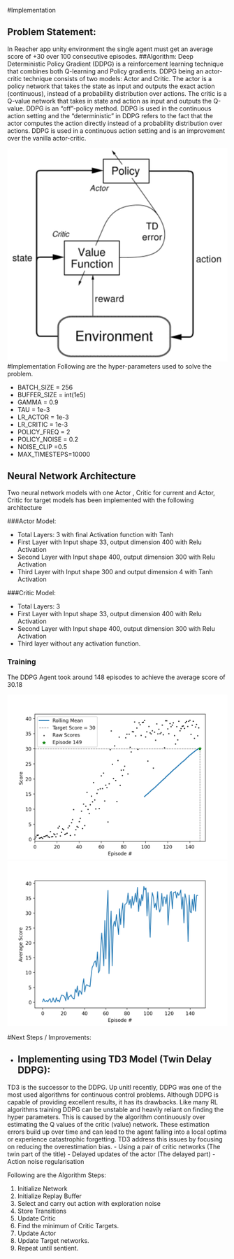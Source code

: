 #Implementation
## Problem Statement:
In Reacher app unity environment the single agent must get an average score of +30 over 100 consecutive episodes.
##Algorithm:
Deep Deterministic Policy Gradient (DDPG) is a reinforcement learning technique that combines both Q-learning and Policy gradients. DDPG being an actor-critic technique consists of two models: Actor and Critic. The actor is a policy network that takes the state as input and outputs the exact action (continuous), instead of a probability distribution over actions. The critic is a Q-value network that takes in state and action as input and outputs the Q-value. DDPG is an “off”-policy method. DDPG is used in the continuous action setting and the “deterministic” in DDPG refers to the fact that the actor computes the action directly instead of a probability distribution over actions.
DDPG is used in a continuous action setting and is an improvement over the vanilla actor-critic.<br>

![Alt text](images/ddpg.png?raw=true "DDPG Algorithm")
#Implementation
Following are the hyper-parameters used to solve the problem.

- BATCH_SIZE = 256
- BUFFER_SIZE = int(1e5)
- GAMMA = 0.9
- TAU = 1e-3
- LR_ACTOR = 1e-3
- LR_CRITIC = 1e-3
- POLICY_FREQ = 2
- POLICY_NOISE = 0.2
- NOISE_CLIP =0.5
- MAX_TIMESTEPS=10000

## Neural Network Architecture
Two neural network models with one Actor , Critic for current and Actor, Critic for target models has been implemented with the following architecture

###Actor Model:

  - Total Layers: 3 with final Activation function with Tanh<br>
  - First Layer with Input shape 33, output dimension 400 with Relu Activation
  - Second Layer with Input shape 400, output dimension 300 with Relu Activation
  - Third Layer with Input shape 300 and output dimension 4 with Tanh Activation

###Critic Model:

  - Total Layers: 3 
  - First Layer with Input shape 33, output dimension 400 with Relu Activation
  - Second Layer with Input shape 400, output dimension 300 with Relu Activation
  - Third layer without any activation function.


### Training
The DDPG Agent took around 148 episodes to achieve the average score of 30.18 <br>

![Alt text](images/ddpg_scores.png?raw=true "Agent Score")
![Alt text](images/learning.png?raw=true "Agent Score")

#Next Steps / Improvements:

- ## Implementing using TD3 Model (Twin Delay DDPG):
TD3 is the successor to the DDPG. Up unitl recently, DDPG was one of the most used algorithms for continuous control problems.
Although DDPG is capable of providing excellent results, it has its drawbacks. Like many RL algorithms training DDPG can be unstable and heavily reliant  on finding the hyper parameters.
This is caused by the algorithm continuously over estimating the Q values of the critic (value) network. These estimation errors build up over time and can lead to the agent falling into a 
local optima or experience catastrophic forgetting.
TD3 address this issues by focusing on reducing the overestimation bias. 
    - Using a pair of critic networks (The twin part of the title)
    - Delayed updates of the actor (The delayed part)
    - Action noise regularisation
<br>

Following are the Algorithm Steps:

1. Initialize Network
2. Initialize Replay Buffer
3. Select and carry out action with exploration noise
4. Store Transitions
5. Update Critic
6. Find the minimum of Critic Targets.
7. Update Actor
8. Update Target networks.
9. Repeat until sentient.




